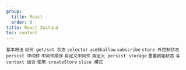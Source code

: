 ```yaml
---
group:
  title: React
  order: 0
title: React Zustand
toc: content
---
```


<code src="./_react-zustand/demo1.tsx">基本用法</code>
<code src="./_react-zustand/demo2.tsx">如何 get/set 状态</code>
<code src="./_react-zustand/demo3.tsx">selector</code>
<code src="./_react-zustand/demo4.tsx">useShallow</code>
<code src="./_react-zustand/demo5.tsx">subscribe</code>
<code src="./_react-zustand/demo6.tsx">store 外控制状态</code>
<code src="./_react-zustand/demo7.tsx">persist 中间件</code>
<code src="./_react-zustand/demo8.tsx">中间件顺序</code>
<code src="./_react-zustand/demo9.jsx">自定义中间件</code>
<code src="./_react-zustand/demo10.tsx">自定义 persist storage</code>
<code src="./_react-zustand/demo11.tsx">重置初始状态</code>
<code src="./_react-zustand/demo12.tsx">与 context 结合</code>
<code src="./_react-zustand/demo13.tsx">使用 createStore</code>
<code src="./_react-zustand/demo14.tsx">slice 模式</code>
